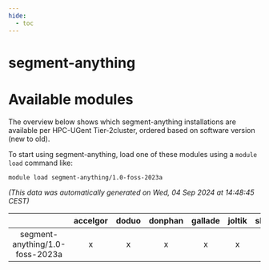 ```yaml
---
hide:
  - toc
---
```


segment-anything
================

# Available modules


The overview below shows which segment-anything installations are available per HPC-UGent Tier-2cluster, ordered based on software version (new to old).

To start using segment-anything, load one of these modules using a `module load` command like:

```shell
module load segment-anything/1.0-foss-2023a
```

*(This data was automatically generated on Wed, 04 Sep 2024 at 14:48:45 CEST)*  

| |accelgor|doduo|donphan|gallade|joltik|shinx|skitty|
| :---: | :---: | :---: | :---: | :---: | :---: | :---: | :---: |
|segment-anything/1.0-foss-2023a|x|x|x|x|x|x|x|
